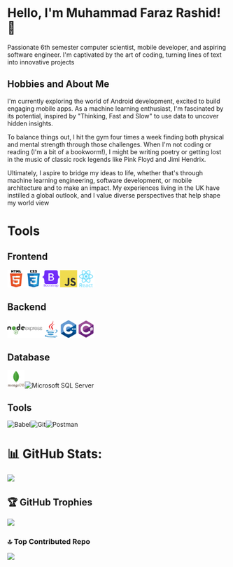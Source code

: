 # Hello, I'm Muhammad Faraz Rashid! 👋

Passionate 6th semester computer scientist, mobile developer, and aspiring software engineer. I'm captivated by the art of coding, turning lines of text into innovative projects

## Hobbies and About Me

I'm currently exploring the world of Android development, excited to build engaging mobile apps. As a machine learning enthusiast, I'm fascinated by its potential, inspired by "Thinking, Fast and Slow" to use data to uncover hidden insights.

To balance things out, I hit the gym four times a week finding both physical and mental strength through those challenges. When I'm not coding or reading (I'm a bit of a bookworm!), I might be writing poetry or getting lost in the music of classic rock legends like Pink Floyd and Jimi Hendrix.

Ultimately, I aspire to bridge my ideas to life, whether that's through machine learning engineering, software development, or mobile architecture and to make an impact. My experiences living in the UK have instilled a global outlook, and I value diverse perspectives that help shape my world view

# Tools

## Frontend

<img src="https://raw.githubusercontent.com/devicons/devicon/master/icons/html5/html5-original-wordmark.svg" alt="HTML5" width="40" height="40"><img src="https://raw.githubusercontent.com/devicons/devicon/master/icons/css3/css3-original-wordmark.svg" alt="CSS3" width="40" height="40"><img src="https://raw.githubusercontent.com/devicons/devicon/master/icons/bootstrap/bootstrap-plain-wordmark.svg" alt="Bootstrap" width="40" height="40"><img src="https://raw.githubusercontent.com/devicons/devicon/master/icons/javascript/javascript-original.svg" alt="JavaScript" width="40" height="40"><img src="https://raw.githubusercontent.com/devicons/devicon/master/icons/react/react-original-wordmark.svg" alt="React" width="40" height="40">

## Backend

<img src="https://raw.githubusercontent.com/devicons/devicon/master/icons/nodejs/nodejs-original-wordmark.svg" alt="Node.js" width="40" height="40"><img src="https://raw.githubusercontent.com/devicons/devicon/master/icons/express/express-original-wordmark.svg" alt="Express.js" width="40" height="40"><img src="https://raw.githubusercontent.com/devicons/devicon/master/icons/java/java-original.svg" alt="Java" width="40" height="40"><img src="https://raw.githubusercontent.com/devicons/devicon/master/icons/cplusplus/cplusplus-original.svg" alt="C++" width="40" height="40"><img src="https://raw.githubusercontent.com/devicons/devicon/master/icons/csharp/csharp-original.svg" alt="C#" width="40" height="40">

## Database 

<img src="https://raw.githubusercontent.com/devicons/devicon/master/icons/mongodb/mongodb-original-wordmark.svg" alt="MongoDB" width="40" height="40"><img src="https://www.svgrepo.com/show/303229/microsoft-sql-server-logo.svg" alt="Microsoft SQL Server" width="40" height="40">

## Tools

<img src="https://www.vectorlogo.zone/logos/babeljs/babeljs-icon.svg" alt="Babel" width="40" height="40"><img src="https://www.vectorlogo.zone/logos/git-scm/git-scm-icon.svg" alt="Git" width="40" height="40"><img src="https://www.vectorlogo.zone/logos/getpostman/getpostman-icon.svg" alt="Postman" width="40" height="40">


# 📊 GitHub Stats:
![](https://github-readme-stats.vercel.app/api?username=FarazRashid&theme=radical&hide_border=false&include_all_commits=false&count_private=true)<br/>

## 🏆 GitHub Trophies
![](https://github-profile-trophy.vercel.app/?username=FarazRashid&theme=radical&no-frame=false&no-bg=false&margin-w=4)

### 🔝 Top Contributed Repo
![](https://github-contributor-stats.vercel.app/api?username=FarazRashid&limit=5&theme=dark&combine_all_yearly_contributions=true)





